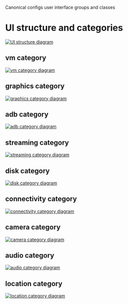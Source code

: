 Canonical configs user interface groups and classes

# UI structure and categories
[![UI structure diagram](./doc/linkage.png)](https://cs.android.com/android/platform/superproject/+/master:device/google/cuttlefish/host/commands/cvd/parser/doc/linkage.svg)

## vm category
[![vm category diagram](./doc/vm.png)](https://cs.android.com/android/platform/superproject/+/master:device/google/cuttlefish/host/commands/cvd/parser/doc/vm.svg)

## graphics category
[![graphics category diagram](./doc/graphics.png)](https://cs.android.com/android/platform/superproject/+/master:device/google/cuttlefish/host/commands/cvd/parser/doc/graphics.svg)

## adb category
[![adb category diagram](./doc/adb.png)](https://cs.android.com/android/platform/superproject/+/master:device/google/cuttlefish/host/commands/cvd/parser/doc/adb.svg)

## streaming category
[![streaming category diagram](./doc/streaming.png)](https://cs.android.com/android/platform/superproject/+/master:device/google/cuttlefish/host/commands/cvd/parser/doc/streaming.svg)

## disk category
[![disk category diagram](./doc/disk.png)](https://cs.android.com/android/platform/superproject/+/master:device/google/cuttlefish/host/commands/cvd/parser/doc/disk.svg)

## connectivity category
[![connectivity category diagram](./doc/connectivity.png)](https://cs.android.com/android/platform/superproject/+/master:device/google/cuttlefish/host/commands/cvd/parser/doc/connectivity.svg)

## camera category
[![camera category diagram](./doc/camera.png)](https://cs.android.com/android/platform/superproject/+/master:device/google/cuttlefish/host/commands/cvd/parser/doc/camera.svg)
## audio category
[![audio category diagram](./doc/audio.png)](https://cs.android.com/android/platform/superproject/+/master:device/google/cuttlefish/host/commands/cvd/parser/doc/audio.svg)

## location category
[![location category diagram](./doc/location.png)](https://cs.android.com/android/platform/superproject/+/master:device/google/cuttlefish/host/commands/cvd/parser/doc/location.svg)
